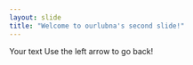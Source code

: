 ```yaml
---
layout: slide
title: "Welcome to ourlubna's second slide!"
---
```

Your text
Use the left arrow to go back!
